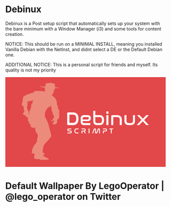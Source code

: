 # Debinux



Debinux is a Post setup script that automatically sets up your system with the bare minimum with a Window Manager (i3) and some tools for content creation.


NOTICE: This should be run on a MINIMAL INSTALL, meaning you installed Vanilla Debian with the NetInst, and didnt select a DE or the Default Debian one.

ADDITIONAL NOTICE: This is a personal script for friends and myself. Its quality is not my priority

![name-of-you-image](https://github.com/YourPalTaika/Debinux/blob/main/screenshots/debinux.png?raw=true)

# Default Wallpaper By LegoOperator | @lego_operator on Twitter


